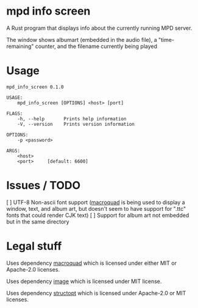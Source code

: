 # mpd info screen

A Rust program that displays info about the currently running MPD server.

The window shows albumart (embedded in the audio file), a "time-remaining"
counter, and the filename currently being played

# Usage

    mpd_info_screen 0.1.0
    
    USAGE:
        mpd_info_screen [OPTIONS] <host> [port]
    
    FLAGS:
        -h, --help       Prints help information
        -V, --version    Prints version information
    
    OPTIONS:
        -p <password>        
    
    ARGS:
        <host>    
        <port>     [default: 6600]

# Issues / TODO

[ ] UTF-8 Non-ascii font support
([macroquad](https://crates.io/crates/macroquad) is being used to display a
window, text, and album art, but doesn't seem to have support for ".ttc" fonts
that could render CJK text)
[ ] Support for album art not embedded but in the same directory

# Legal stuff

Uses dependency [macroquad](https://crates.io/crates/macroquad) which is
licensed under either MIT or Apache-2.0 licenses.

Uses dependency [image](https://crates.io/crates/image) which is licensed under
MIT license.

Uses dependency [structopt](https://crates.io/crates/structopt) which is
licensed under Apache-2.0 or MIT licenses.
